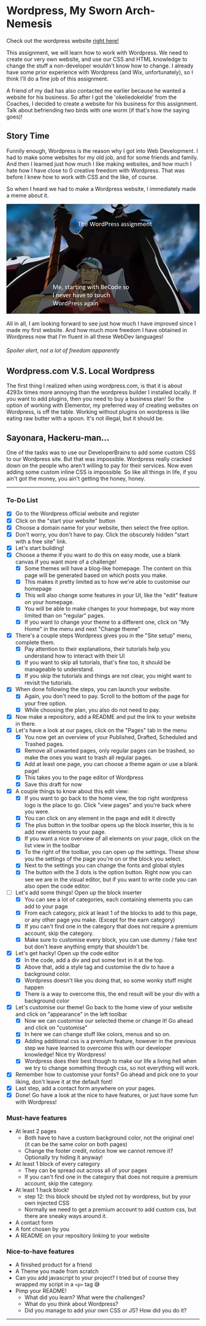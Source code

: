 # Wordpress, My Sworn Arch-Nemesis
Check out the wordpress website [right here!](https://artdeco422143874.wordpress.com/)

This assignment, we will learn how to work with Wordpress.
We need to create our very own website, and use our CSS and HTML knowledge to change the stuff a non-developer wouldn't know how to change.
I already have some prior experience with Wordpress (and Wix, unfortunately), so I think I'll do a fine job of this assignment.

A friend of my dad has also contacted me earlier because he wanted a website for his business.
So after I got the 'okeliedokeldie' from the Coaches, I decided to create a website for his business for this assignment.
Talk about befriending two birds with one worm (if that's how the saying goes)!

## Story Time
Funnily enough, Wordpress is the reason why I got into Web Development.
I had to make some websites for my old job, and for some friends and family.
And then I learned just how much I like making websites, and how much I hate how I have close to 0 creative freedom with Wordpress.
That was before I knew how to work with CSS and the like, of course.

So when I heard we had to make a Wordpress website, I immediately made a meme about it.

![a-meme](images/one-piece-of-memes.png)

All in all, I am looking forward to see just how much I have improved since I made my first website.
And how much more freedom I have obtained in Wordpress now that I'm fluent in all these WebDev languages!

###### Spoiler alert, not a lot of freedom apparently

## Wordpress.com V.S. Local Wordpress
The first thing I realized when using wordpress.com, is that it is about 4293x times more annoying than the wordpress builder I installed locally.
If you want to add plugins, then you need to buy a business plan!
So the option of working with Elementor, my preferred way of creating websites on Wordpress, is off the table.
Working without plugins on wordpress is like eating raw butter with a spoon.
It's not illegal, but it should be.

## Sayonara, Hackeru-man...
One of the tasks was to use our DeveloperBrains to add some custom CSS to our Wordpress site.
But that was impossible.
Wordpress really cracked down on the people who aren't willing to pay for their services.
Now even adding some custom inline CSS is impossible.
So like all things in life, if you ain't got the money, you ain't getting the honey, honey.

---

### To-Do List
- [x] Go to the Wordpress official website and register
- [x] Click on the "start your website" button
- [x] Choose a domain name for your website, then select the free option.
- [x] Don't worry, you don't have to pay. Click the obscurely hidden "start with a free site" link.
- [x] Let's start building!
- [x] Choose a theme if you want to do this on easy mode, use a blank canvas if you want more of a challenge!
    - [x] Some themes will have a blog-like homepage. The content on this page will be generated based on which posts you make.
    - [x] This makes it pretty limited as to how we're able to customise our homepage
    - [x] This will also change some features in your UI, like the "edit" feature on your homepage.
    - [x] You will be able to make changes to your homepage, but way more limited than on "regular" pages.
    - [x] If you want to change your theme to a different one, click on "My Home" in the menu and next "Change theme"
- [x] There's a couple steps Wordpress gives you in the "Site setup" menu, complete them.
    - [x] Pay attention to their explanations, their tutorials help you understand how to interact with their UI
    - [x] If you want to skip all tutorials, that's fine too, it should be manageable to understand.
    - [x] If you skip the tutorials and things are not clear, you might want to revisit the tutorials.
- [x] When done following the steps, you can launch your website.
    - [x] Again, you don't need to pay. Scroll to the bottom of the page for your free option.
    - [x] While choosing the plan, you also do not need to pay.
- [x] Now make a repository, add a README and put the link to your website in there.
- [x] Let's have a look at our pages, click on the "Pages" tab in the menu
    - [x] You now get an overview of your Published, Drafted, Scheduled and Trashed pages.
    - [x] Remove all unwanted pages, only regular pages can be trashed, so make the ones you want to trash all regular pages.
    - [x] Add at least one page, you can choose a theme again or use a blank page!
    - [x] This takes you to the page editor of Wordpress
    - [x] Save this draft for now
- [x] A couple things to know about this edit view:
    - [x] If you want to go back to the home view, the top right wordpress logo is the place to go. Click "view pages" and you're back where you were.
    - [x] You can click on any element in the page and edit it directly
    - [x] The plus button in the toolbar opens up the block inserter, this is to add new elements to your page.
    - [x] If you want a nice overview of all elements on your page, click on the list view in the toolbar
    - [x] To the right of the toolbar, you can open up the settings. These show you the settings of the page you're on or the block you select.
    - [x] Next to the settings you can change the fonts and global styles
    - [x] The button with the 3 dots is the option button. Right now you can see we are in the visual editor, but if you want to write code you can also open the code editor.
- [ ] Let's add some things! Open up the block inserter
    - [x] You can see a lot of categories, each containing elements you can add to your page
    - [x] From each category, pick at least 1 of the blocks to add to this page, or any other page you make. (Except for the earn category)
    - [x] If you can't find one in the category that does not require a premium account, skip the category.
    - [x] Make sure to customise every block, you can use dummy / fake text but don't leave anything empty that shouldn't be.
- [x] Let's get hacky! Open up the code editor
    - [x] In the code, add a div and put some text in it at the top.
    - [x] Above that, add a style tag and customise the div to have a background color.
    - [x] Wordpress doesn't like you doing that, so some wonky stuff might happen
    - [x] There is a way to overcome this, the end result will be your div with a background color
- [x] Let's customise our theme! Go back to the home view of your website and click on "appearance" in the left toolbar
    - [x] Now we can customise our selected theme or change it! Go ahead and click on "customise"
    - [x] In here we can change stuff like colors, menus and so on.
    - [x] Adding additional css is a premium feature, however in the previous step we have learned to overcome this with our developer knowledge! Nice try Wordpress!
    - [x] Wordpress does their best though to make our life a living hell when we try to change something through css, so not everything will work.
- [x] Remember how to customise your fonts? Go ahead and pick one to your liking, don't leave it at the default font!
- [x] Last step, add a contact form anywhere on your pages.
- [x] Done! Go have a look at the nice to have features, or just have some fun with Wordpress!

### Must-have features

- At least 2 pages
    - Both have to have a custom background color, not the original one! (it can be the same color on both pages)
    - Change the footer credit, notice how we cannot remove it? Optionally try hiding it anyway!
- At least 1 block of every category
    - They can be spread out across all of your pages
    - If you can't find one in the category that does not require a premium account, skip the category.
- At least 1 hack block!
    - step 12: this block should be styled not by wordpress, but by your own injected CSS
    - Normally we need to get a premium account to add custom css, but there are sneaky ways around it.
- A contact form
- A font chosen by you
- A README on your repository linking to your website


### Nice-to-have features

- A finished product for a friend
- A Theme you made from scratch
- Can you add javascript to your project? I tried but of course they wrapped my script in a `<p>` tag 😅
- Pimp your README!
    - What did you learn? What were the challenges?
    - What do you think about Wordpress?
    - Did you manage to add your own CSS or JS? How did you do it?


---